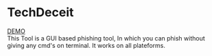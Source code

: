 # TechDeceit
<a href="https://techdeceit.lxance.xyz">DEMO</a><br>
This Tool is a GUI based phishing tool, In which you can phish without giving any cmd's on terminal. It works on all plateforms.
